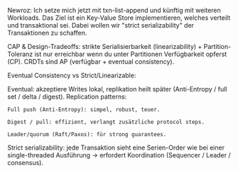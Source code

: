 Newroz: Ich setze mich jetzt mit txn-list-append und künftig mit  weiteren Workloads. Das Ziel ist ein Key-Value Store implementieren, welches verteilt und transaktional sei. Dabei wollen wir "strict serializability" der Transaktionen zu schaffen.

CAP & Design-Tradeoffs: 
strikte Serialisierbarkeit (linearizability) + Partition-Toleranz ist nur erreichbar wenn du unter Partitionen Verfügbarkeit opferst (CP).
CRDTs sind AP (verfügbar + eventual consistency).

Eventual Consistency vs Strict/Linearizable:

Eventual: akzeptiere Writes lokal, replikation heilt später (Anti-Entropy / full set / delta / digest).
	Replication patterns:

	Full push (Anti-Entropy): simpel, robust, teuer.

	Digest / pull: effizient, verlangt zusätzliche protocol steps.

	Leader/quorum (Raft/Paxos): für strong guarantees.
	
Strict serializability: jede Transaktion sieht eine Serien-Order wie bei einer single-threaded Ausführung -> erfordert Koordination (Sequencer / Leader / consensus).